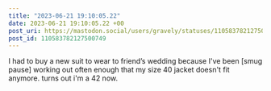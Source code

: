 ```yaml
---
title: "2023-06-21 19:10:05.22"
date: 2023-06-21 19:10:05.22 +00
post_uri: https://mastodon.social/users/gravely/statuses/110583782127500749
post_id: 110583782127500749
---
```

I had to buy a new suit to wear to friend’s wedding because I've been [smug pause] working out often enough that my size 40 jacket doesn't fit anymore. turns out i'm a 42 now.


